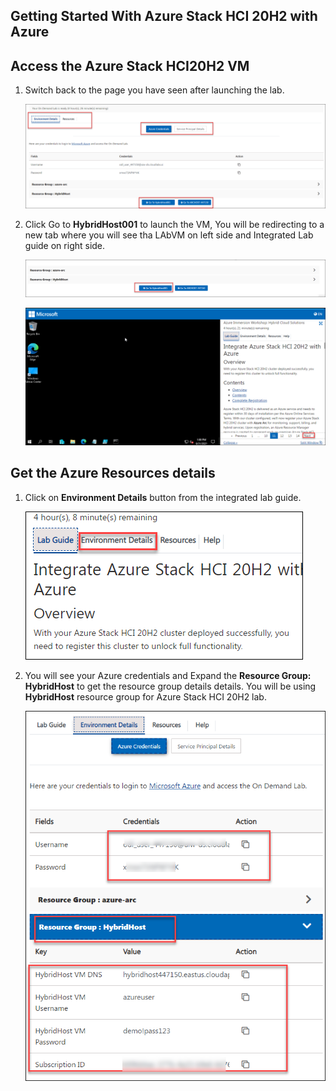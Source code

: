 Getting Started With Azure Stack HCI 20H2 with Azure
-------------------------

Access the Azure Stack HCI20H2 VM
----------

1. Switch back to the page you have seen after launching the lab.

    ![Volume created on Azure Stack HCI 20H2](/media/main.png "Volume created on Azure Stack HCI 20H2")
       
2. Click Go to **HybridHost001** to launch the VM, You will be redirecting to a new tab where you will see tha LAbVM on left side and Integrated Lab guide on right side.

    ![Volume created on Azure Stack HCI 20H2](/media/startvm.png "Volume created on Azure Stack HCI 20H2")
    
    ![Volume created on Azure Stack HCI 20H2](/media/mainpage.png "Volume created on Azure Stack HCI 20H2")
       

Get the Azure Resources details
-------

1. Click on **Environment Details** button from the integrated lab guide.

    ![Volume created on Azure Stack HCI 20H2](/media/resources.png "Volume created on Azure Stack HCI 20H2")

1. You will see your Azure credentials and Expand the **Resource Group: HybridHost** to get the resource group details details. You will be using **HybridHost** resource group for Azure Stack HCI 20H2 lab.

    ![Volume created on Azure Stack HCI 20H2](/media/detailss.png "Volume created on Azure Stack HCI 20H2")
